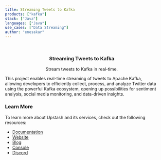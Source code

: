 ```yaml
---
title: Streaming Tweets to Kafka
products: ["kafka"]
stack: ["Java"]
languages: ["Java"]
use_cases: ["Data Streaming"]
author: "enesakar"
---
```


<br />
<div align="center">

  <h3 align="center">Streaming Tweets to Kafka</h3>

  <p align="center">
        Stream tweets to Kafka in real-time.
  </p>
</div>

This project enables real-time streaming of tweets to Apache Kafka, allowing developers to efficiently collect, process, and analyze Twitter data using the powerful Kafka ecosystem, opening up possibilities for sentiment analysis, social media monitoring, and data-driven insights.

### Learn More

To learn more about Upstash and its services, check out the following resources:

- [Documentation](https://docs.upstash.com)
- [Website](https://upstash.com)
- [Blog](https://upstash.com/blog)
- [Console](https://console.upstash.com)
- [Discord](https://upstash.com/discord)
